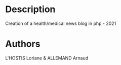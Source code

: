 # Description
Creation of a health/medical news blog in php - 2021

# Authors 
L'HOSTIS Loriane & ALLEMAND Arnaud 


